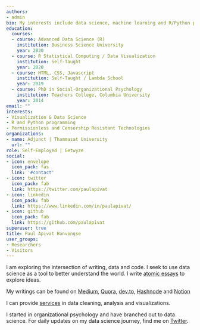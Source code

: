 ```yaml
---
authors:
- admin
bio: My interests include data science, machine learning and R/Python programming.
education:
  courses:
  - course: Advanced Data Science (R)
    institution: Business Science University
    year: 2020
  - course: R Statistical Computing / Data Visualization
    institution: Self-Taught
    year: 2020
  - course: HTML, CSS, Javascript
    institution: Self-Taught / Lambda School
    year: 2019
  - course: PhD in Social-Organizational Psychology
    institution: Teachers College, Columbia University
    year: 2014
email: ""
interests:
- Visualization & Data Science
- R and Python programming
- Permissionless and Censorship Resistant Technologies 
organizations:
- name: Adjunct | Thammasat University
  url: ""
role: Self-Employed | Getwyze
social:
- icon: envelope
  icon_pack: fas
  link: '#contact'
- icon: twitter
  icon_pack: fab
  link: https://twitter.com/paulapivat
- icon: linkedin
  icon_pack: fab
  link: https://www.linkedin.com/in/paulapivat/
- icon: github
  icon_pack: fab
  link: https://github.com/paulapivat
superuser: true
title: Paul Apivat Hanvongse
user_groups:
- Researchers
- Visitors
---
```


I am exploring the intersection of writing, data and code. I seek to use data science as a tool to better understand the world. I write [atomic essays](https://www.notion.so/Paul-Apivat-ec46608c3ecc412488d3ef57cd53211f) to explore ideas.

My writings can be found on [Medium](https://paulapivat.medium.com/), [Quora](https://www.quora.com/profile/Paul-Apivat-Hanvongse), [dev.to](https://dev.to/paulapivat), [Hashnode](https://paulapivat.hashnode.dev/) and [Notion](https://www.notion.so/Paul-Apivat-ec46608c3ecc412488d3ef57cd53211f)

I can provide [services](http://getwyze.com/) in data cleaning, analysis and visualizations. 

I started in organizational psychology and have branched out to data science. For daily updates on my data science journey, find me on [Twitter](https://twitter.com/paulapivat). 


